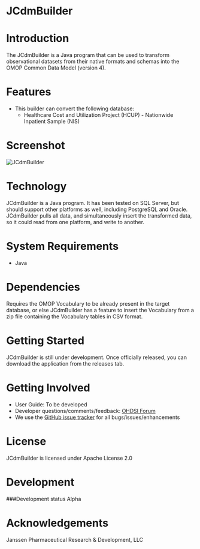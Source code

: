 JCdmBuilder
==============

Introduction
========

The JCdmBuilder is a Java program that can be used to transform observational datasets from their native formats and schemas into the OMOP Common Data Model (version 4).  

Features
========
* This builder can convert the following database:
  * Healthcare Cost and Utilization Project (HCUP) - Nationwide Inpatient Sample (NIS)

Screenshot
===========
<img src="https://github.com/OHDSI/JCdmBuilder/blob/master/man/ScreenShot.png" alt="JCdmBuilder" title="JCdmBuilder" />

Technology
============
JCdmBuilder is a Java program. It has been tested on SQL Server, but should support other platforms as well, including PostgreSQL and Oracle. JCdmBuilder pulls all data, and simultaneously insert the transformed data, so it could read from one platform, and write to another. 

System Requirements
============
* Java

Dependencies
============
Requires the OMOP Vocabulary to be already present in the target database, or else JCdmBuilder has a feature to insert the Vocabulary from a zip file containing the Vocabulary tables in CSV format.
 
Getting Started
===============
JCdmBuilder is still under development. Once officially released, you can download the application from the releases tab.

Getting Involved
=============
* User Guide:  To be developed
* Developer questions/comments/feedback: <a href="http://forums.ohdsi.org/c/developers">OHDSI Forum</a>
* We use the <a href="../../issues">GitHub issue tracker</a> for all bugs/issues/enhancements

License
=======
JCdmBuilder is licensed under Apache License 2.0

Development
===========

###Development status
Alpha

Acknowledgements
===========
Janssen Pharmaceutical Research & Development, LLC